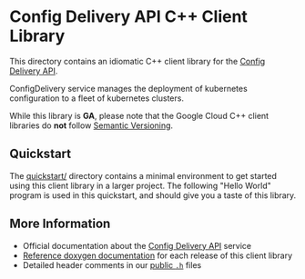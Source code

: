 # Config Delivery API C++ Client Library

This directory contains an idiomatic C++ client library for the
[Config Delivery API][cloud-service-docs].

ConfigDelivery service manages the deployment of kubernetes configuration
to a fleet of kubernetes clusters.

While this library is **GA**, please note that the Google Cloud C++ client
libraries do **not** follow [Semantic Versioning](https://semver.org/).

## Quickstart

The [quickstart/](quickstart/README.md) directory contains a minimal environment
to get started using this client library in a larger project. The following
"Hello World" program is used in this quickstart, and should give you a taste of
this library.

<!-- inject-quickstart-start -->
<!-- inject-quickstart-end -->

## More Information

* Official documentation about the [Config Delivery API][cloud-service-docs] service
* [Reference doxygen documentation][doxygen-link] for each release of this
  client library
* Detailed header comments in our [public `.h`][source-link] files

[cloud-service-docs]: https://cloud.google.com/kubernetes-engine/enterprise/config-sync/docs/concepts/fleet-packages
[doxygen-link]: https://cloud.google.com/cpp/docs/reference/configdelivery/latest/
[source-link]: https://github.com/googleapis/google-cloud-cpp/tree/main/google/cloud/configdelivery
